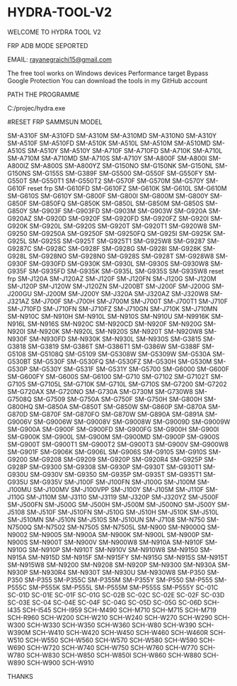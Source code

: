 # HYDRA-TOOL-V2

WELCOME TO HYDRA TOOL V2

FRP ADB MODE SEPORTED
 
EMAIL: rayanegraichi15@gmail.com

The free tool works on Windows devices Performance target Bypass Google Protection You can download the tools in my GitHub account

PATH THE PROGRAMME

C:/projec/hydra.exe

#RESET FRP SAMMSUN MODEL

SM-A310F SM-A310FD SM-A310M SM-A310MD SM-A310N0 SM-A310Y SM-A510F SM-A510FD SM-A510K SM-A510L SM-A510M SM-A510MD SM-A510S SM-A510Y SM-A510Y SM-A710F SM-A710FD SM-A710K SM-A710L SM-A710M SM-A710MD SM-A710S SM-A710Y SM-A800F SM-A800I SM-A800IZ SM-A800S SM-A800YZ SM-G150NO SM-G150NK SM-G150NL SM-G150NS SM-G155S SM-G389F SM-G5500 SM-G550F SM-G550FY SM-G550T SM-G550T1 SM-G550T2 SM-G570F SM-G570M SM-G570Y SM-G610F reset frp SM-G610FD SM-G610FZ SM-G610K SM-G610L SM-G610M SM-G610S SM-G610Y SM-G800F SM-G800I SM-G800M SM-G800Y SM-G850F SM-G850FQ SM-G850K SM-G850L SM-G850M SM-G850S SM-G850Y SM-G903F SM-G903FD SM-G903M SM-G903W SM-G920A SM-G920AZ SM-G920D SM-G920F SM-G920FD SM-G920FZ SM-G920I SM-G920K SM-G920L SM-G920S SM-G920T SM-G920T1 SM-G920W8 SM-G9250 SM-G9250A SM-G9250F SM-G9250FQ SM-G925I SM-G925K SM-G925L SM-G925S SM-G925T SM-G925T1 SM-G925W8 SM-G9287 SM-G9287C SM-G928C SM-G928F SM-G928G SM-G928I SM-G928K SM-G928L SM-G928NO SM-G928N0 SM-G928S SM-G928T SM-G928W8 SM-G930F SM-G930FD SM-G930K SM-G930L SM-G930S SM-G930W8 SM-G935F SM-G935FD SM-G935K SM-G935L SM-G935S SM-G935W8 reset frp SM-J120A SM-J120AZ SM-J120F SM-J120FN SM-J120G SM-J120M SM-J120P SM-J120W SM-J120ZN SM-J200BT SM-J200F SM-J200G SM-J200GU SM-J200M SM-J200Y SM-J320A SM-J320AZ SM-J320W8 SM-J321AZ SM-J700F SM-J700H SM-J700M SM-J700T SM-J700T1 SM-J710F SM-J710FD SM-J710FN SM-J710FZ SM-J710GN SM-J710K SM-J710MN SM-N910C SM-N910H SM-N910L SM-N910S SM-N910U SM-N9916K SM-N916L SM-N916S SM-N920C SM-N920CD SM-N920F SM-N920G SM-N920I SM-N920K SM-N920L SM-N920S SM-N920T SM-N920W8 SM-N930F SM-N930FD SM-N930K SM-N930L SM-N930S SM-G3815 SM-G3818 SM-G3819 SM-G386T SM-G386T1 SM-G386W SM-G388F SM-G5108 SM-G5108Q SM-G5109 SM-G5308W SM-G5309W SM-G530A SM-G530BT SM-G530F SM-G530FQ SM-G530FZ SM-G530H SM-G530M SM-G530P SM-G530Y SM-G531F SM-G531Y SM-G5700 SM-G6000 SM-G600F SM-G600FY SM-G600S SM-G6100 SM-G710 SM-G7102 SM-G7102T SM-G7105 SM-G7105L SM-G710K SM-G710L SM-G710S SM-G7200 SM-G7202 SM-G720AX SM-G720NO SM-G730A SM-G730M SM-G730W8 SM-G7508Q SM-G7509 SM-G750A SM-G750F SM-G750H SM-G800H SM-G800HQ SM-G850A SM-G850T SM-G850W SM-G860P SM-G870A SM-G870D SM-G870F SM-G870FO SM-G870W SM-G890A SM-G891A SM-G9006V SM-G9006W SM-G9008V SM-G9008W SM-G9009D SM-G9009W SM-G900A SM-G900F SM-G900FD SM-G900FG SM-G900H SM-G900I SM-G900K SM-G900L SM-G900M SM-G900MD SM-G900P SM-G900S SM-G900T SM-G900T1 SM-G900T2 SM-G900T3 SM-G900V SM-G900W8 SM-G901F SM-G906K SM-G906L SM-G906S SM-G9105 SM-G910S SM-G9200 SM-G9208 SM-G9209 SM-G920P SM-G920R4 SM-G925P SM-G928P SM-G9300 SM-G9308 SM-G930P SM-G930T SM-G930T1 SM-G930U SM-G930V SM-G9350 SM-G935P SM-G935T SM-G935T1 SM-G935U SM-G935V SM-J100F SM-J100FN SM-J100G SM-J100M SM-J100MU SM-J100MV SM-J100VPP SM-J100Y SM-J105M SM-J110F SM-J110G SM-J110M SM-J3110 SM-J3119 SM-J320P SM-J320YZ SM-J500F SM-J500FN SM-J500G SM-J500H SM-J500M SM-J500NO SM-J500Y SM-J5108 SM-J510F SM-J510FN SM-J510G SM-J510H SM-J510K SM-J510L SM-J510MN SM-J510N SM-J510S SM-J510UN SM-J7108 SM-N750 SM-N7500Q SM-N7502 SM-N7505 SM-N7505L SM-N900 SM-N9000Q SM-N9002 SM-N9005 SM-N900A SM-N900K SM-N900L SM-N900P SM-N900S SM-N900T SM-N900V SM-N900W8 SM-N910A SM-N910F SM-N910G SM-N910P SM-N910T SM-N910V SM-N910W8 SM-N9150 SM-N915A SM-N915D SM-N915F SM-N915FY SM-N915G SM-N915S SM-N915T SM-N915W8 SM-N9200 SM-N9208 SM-N920P SM-N9300 SM-N930A SM-N930P SM-N930R4 SM-N930T SM-N930U SM-N930W8 SM-P350 SM-P350 SM-P355 SM-P355C SM-P355M SM-P355Y SM-P550 SM-P555 SM-P555C SM-P555K SM-P555L SM-P555M SM-P555S SM-P555Y SC-01C SC-01D SC-01E SC-01F SC-01G SC-02B SC-02C SC-02E SC-02F SC-03D SC-03E SC-04 SC-04E SC-04F SC-04G SC-05D SC-05G SC-06D SCH-I435 SCH-I545 SCH-I959 SCH-M490 SCH-M710 SCH-M715 SCH-M719 SCH-R960 SCH-W200 SCH-W210 SCH-W240 SCH-W270 SCH-W290 SCH-W300 SCH-W330 SCH-W350 SCH-W360 SCH-W80 SCH-W390 SCH-W390M SCH-W410 SCH-W420 SCH-W450 SCH-W460 SCH-W460R SCH-W510 SCH-W550 SCH-W560 SCH-W570 SCH-W580 SCH-W590 SCH-W690 SCH-W720 SCH-W740 SCH-W750 SCH-W760 SCH-W770 SCH-W780 SCH-W830 SCH-W850 SCH-W850I SCH-W860 SCH-W880 SCH-W890 SCH-W900 SCH-W910
 
 
 
 
 THANKS
 

